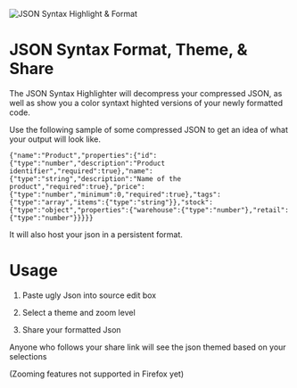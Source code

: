 ![JSON Syntax Highlight & Format](http://jsonsh.com/img/logo.png)

JSON Syntax Format, Theme, & Share
==

The JSON Syntax Highlighter will decompress your compressed JSON, as well as show you a color syntaxt highted versions of your newly formatted code.

Use the following sample of some compressed JSON to get an idea of what your output will look like.

	{"name":"Product","properties":{"id":{"type":"number","description":"Product identifier","required":true},"name":{"type":"string","description":"Name of the product","required":true},"price":{"type":"number","minimum":0,"required":true},"tags":{"type":"array","items":{"type":"string"}},"stock":{"type":"object","properties":{"warehouse":{"type":"number"},"retail":{"type":"number"}}}}}

It will also host your json in a persistent format.
	
Usage
==

1. Paste ugly Json into source edit box

2. Select a theme and zoom level

3. Share your formatted Json

Anyone who follows your share link will see the json themed based on your selections

(Zooming features not supported in Firefox yet)
